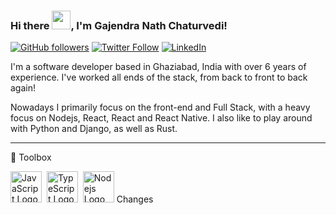 ### Hi there <img src="https://raw.githubusercontent.com/MartinHeinz/MartinHeinz/master/wave.gif" width="30" />, I'm Gajendra Nath Chaturvedi!

[![GitHub followers](https://img.shields.io/github/followers/bill-pairaktaridis?style=social)](https://github.com/gmchaturvedi1) [![Twitter Follow](https://img.shields.io/twitter/follow/gmchaturvedi?style=social)](https://twitter.com/gmchaturvedi) [![LinkedIn](https://img.shields.io/badge/-Find%20me%20on%20LinkedIn-%230A66C2?logo=linkedin)](https://www.linkedin.com/in/gajendra-chaturvedi-a9388718)

I'm a software developer based in Ghaziabad, India with over 6 years of experience. I've worked all ends of the stack, from back to front to back again! 

Nowadays I primarily focus on the front-end and Full Stack, with a heavy focus on Nodejs, React, React and React Native. I also like to play around with Python and Django, as well as Rust.


---

🧰 Toolbox



<img src="https://cdn.worldvectorlogo.com/logos/logo-javascript.svg" alt="JavaScript Logo" width="50" height="50"/>&nbsp;
<img src="https://cdn.worldvectorlogo.com/logos/typescript.svg" alt="TypeScript Logo" width="50" height="50"/>&nbsp;
<img src="https://cdn.worldvectorlogo.com/logos/nodejs-1.svg" alt="Nodejs Logo" width="50" height="50"/>&nbsp;Changes
